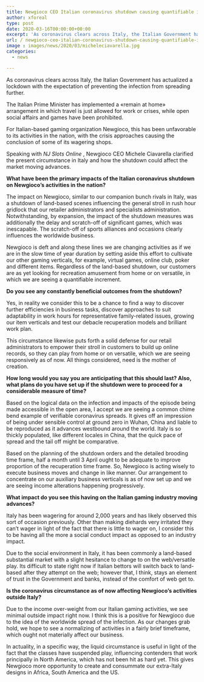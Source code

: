 ```yaml
---
title: Newgioco CEO Italian coronavirus shutdown causing quantifiable increment in mobile
author: xforeal 
type: post
date: 2020-03-16T00:00:00+00:00
excerpt: 'As coronavirus clears across Italy, the Italian Government has executed a lockdown with the expectation of preventing the infection from spreading further '
url: / newgioco-ceo-italian-coronavirus-shutdown-causing-quantifiable-increment-in-mobile/
image : images/news/2020/03/micheleciavarella.jpg
categories:
  - news

---
```

As coronavirus clears across Italy, the Italian Government has actualized a lockdown with the expectation of preventing the infection from spreading further. 

The Italian Prime Minister has implemented a &#171;remain at home&#187; arrangement in which travel is just allowed for work or crises, while open social affairs and games have been prohibited. 

For Italian-based gaming organization Newgioco, this has been unfavorable to its activities in the nation, with the crisis approaches causing the conclusion of some of its wagering shops. 

Speaking with _NJ Slots Online_ , Newgioco CEO Michele Ciavarella clarified the present circumstance in Italy and how the shutdown could affect the market moving advances. 

**What have been the primary impacts of the Italian coronavirus shutdown on Newgioco&#8217;s activities in the nation?** 

The impact on Newgioco, similar to our companion bunch rivals in Italy, was a shutdown of land-based scenes influencing the general stroll in rush hour gridlock that our retailer administrators and specialists administration. Notwithstanding, by expansion, the impact of the shutdown measures was additionally the delay and scratch-off of significant games, which was inescapable. The scratch-off of sports alliances and occasions clearly influences the worldwide business. 

Newgioco is deft and along these lines we are changing activities as if we are in the slow time of year duration by setting aside this effort to cultivate our other gaming verticals, for example, virtual games, online club, poker and different items. Regardless of the land-based shutdown, our customers are as yet looking for recreation amusement from home or on versatile, in which we are seeing a quantifiable increment. 

**Do you see any constantly beneficial outcomes from the shutdown?** 

Yes, in reality we consider this to be a chance to find a way to discover further efficiencies in business tasks, discover approaches to suit adaptability in work hours for representative family-related issues, growing our item verticals and test our debacle recuperation models and brilliant work plan. 

This circumstance likewise puts forth a solid defense for our retail administrators to empower their stroll in customers to build up online records, so they can play from home or on versatile, which we are seeing responsively as of now. All things considered, need is the mother of creation. 

**How long would you say you are anticipating that this should last? Also, what plans do you have set up if the shutdown were to proceed for a considerable measure of time?** 

Based on the logical data on the infection and impacts of the episode being made accessible in the open area, I accept we are seeing a common chime bend example of verifiable coronavirus spreads. It gives off an impression of being under sensible control at ground zero in Wuhan, China and liable to be reproduced as it advances westbound around the world. Italy is so thickly populated, like different locales in China, that the quick pace of spread and the tail off might be comparative. 

Based on the planning of the shutdown orders and the detailed brooding time frame, half a month until 3 April ought to be adequate to improve proportion of the recuperation time frame. So, Newgioco is acting wisely to execute business moves and change in like manner. Our arrangement to concentrate on our auxiliary business verticals is as of now set up and we are seeing income alterations happening progressively. 

**What impact do you see this having on the Italian gaming industry moving advances?** 

Italy has been wagering for around 2,000 years and has likely observed this sort of occasion previously. Other than making diehards very irritated they can&#8217;t wager in light of the fact that there is little to wager on, I consider this to be having all the more a social conduct impact as opposed to an industry impact. 

Due to the social environment in Italy, it has been commonly a land-based substantial market with a slight hesitance to change to on the web/versatile play. Its difficult to state right now if Italian bettors will switch back to land-based after they attempt on the web; however that, I think, stays an element of trust in the Government and banks, instead of the comfort of web get to. 

**Is the coronavirus circumstance as of now affecting Newgioco&#8217;s activities outside Italy?** 

Due to the income over-weight from our Italian gaming activities, we see minimal outside impact right now. I think this is a positive for Newgioco due to the idea of the worldwide spread of the infection. As our changes grab hold, we hope to see a normalizing of activities in a fairly brief timeframe, which ought not materially affect our business. 

In actuality, in a specific way, the liquid circumstance is useful in light of the fact that the classes have suspended play, influencing contenders that work principally in North America, which has not been hit as hard yet. This gives Newgioco more opportunity to create and consummate our extra-Italy designs in Africa, South America and the US.